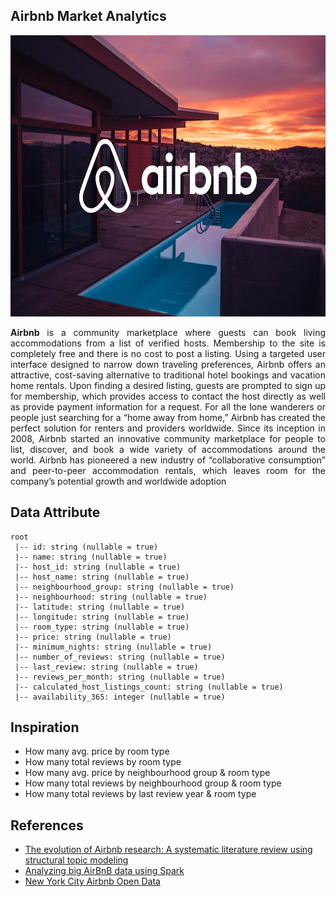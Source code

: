 ## Airbnb Market Analytics
<img src="https://github.com/Bayunova28/Airbnb_Market_Analytics/blob/main/image-airbnb.jpg" height="450" width="1000">
<p align="justify"><b>Airbnb</b> is a community marketplace where guests can book living accommodations from a list of verified hosts. Membership to the site is completely free and there is no cost to post a listing. Using a targeted user interface designed to narrow down traveling preferences, Airbnb offers an attractive, cost-saving alternative to traditional hotel bookings and vacation home rentals. Upon finding a desired listing, guests are prompted to sign up for membership, which provides access to contact the host directly as well as provide payment information for a request. For all the lone wanderers or people just searching for a “home away from home,” Airbnb has created the perfect solution for renters and providers worldwide. Since its inception in 2008, Airbnb started an innovative community marketplace for people to list, discover, and book a wide variety of accommodations around the world. Airbnb has pioneered a new industry of “collaborative consumption” and peer-to-peer accommodation rentals, which leaves room for the company’s potential growth and worldwide adoption</p>

## Data Attribute
```
root
 |-- id: string (nullable = true)
 |-- name: string (nullable = true)
 |-- host_id: string (nullable = true)
 |-- host_name: string (nullable = true)
 |-- neighbourhood_group: string (nullable = true)
 |-- neighbourhood: string (nullable = true)
 |-- latitude: string (nullable = true)
 |-- longitude: string (nullable = true)
 |-- room_type: string (nullable = true)
 |-- price: string (nullable = true)
 |-- minimum_nights: string (nullable = true)
 |-- number_of_reviews: string (nullable = true)
 |-- last_review: string (nullable = true)
 |-- reviews_per_month: string (nullable = true)
 |-- calculated_host_listings_count: string (nullable = true)
 |-- availability_365: integer (nullable = true)
```

## Inspiration
* How many avg. price by room type
* How many total reviews by room type
* How many avg. price by neighbourhood group & room type
* How many total reviews by neighbourhood group & room type
* How many total reviews by last review year & room type

## References
* [The evolution of Airbnb research: A systematic literature review using structural topic modeling](https://www.sciencedirect.com/science/article/pii/S2405844023042986)
* [Analyzing big AirBnB data using Spark](https://bjornkhansen95.medium.com/spark-for-big-data-af1cf5318e1e)
* [New York City Airbnb Open Data](https://www.kaggle.com/datasets/dgomonov/new-york-city-airbnb-open-data)

